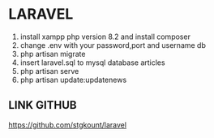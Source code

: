 # LARAVEL

1. install xampp php version 8.2 and install composer
2. change .env with your password,port and username db
3. php artisan migrate
4. insert laravel.sql to mysql database articles
5. php artisan serve
6. php artisan update:updatenews

## LINK GITHUB
https://github.com/stgkount/laravel
